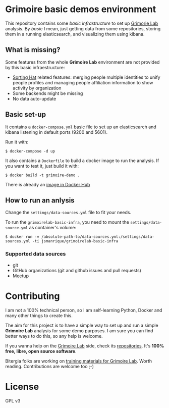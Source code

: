 # Grimoire basic demos environment

This repository contains some *basic infrastructure* to set up [Grimorie Lab](http://grimoirelab.github.io) analysis. By *basic* I mean, just getting data from some repositories, storing them in a running elasticsearch, and visualizing them using kibana.

## What is missing?

Some features from the whole **Grimoire Lab** environment are not provided by this basic infraestructure:
* [Sorting Hat](https://github.com/grimoirelab/sortinghat) related features: merging people multiple identities to unify people profiles and managing people affiliation information to show activity by organization
* Some backends might be missing
* No data auto-update

## Basic set-up

It contains a `docker-compose.yml` basic file to set up an elasticsearch and kibana listening in default ports (9200 and 5601).

Run it with:
```
$ docker-compose -d up
``` 

It also contains a `Dockerfile` to build a docker image to run the analysis. If you want to test it, just build it with:

```
$ docker build -t grimoire-demo .
```

There is already an [image in Docker Hub](https://hub.docker.com/r/jsmanrique/grimoirelab-basic-infra/)


## How to run an anlysis

Change the `settings/data-sources.yml` file to fit your needs.

To run the `grimoirelab-basic-infra`, you need to mount the `settings/data-source.yml` as container's volume:
```
$ docker run -v /absolute-path-to/data-sources.yml:/settings/data-sources.yml -ti jsmanrique/grimoirelab-basic-infra
```

### Supported data sources

* git
* GitHub organizations (git and github issues and pull requests)
* Meetup

# Contributing

I am not a 100% technical person, so I am self-learning Python, Docker and many other things to create this. 

The aim for this project is to have a simple way to set up and run a simple **Grimoire Lab** analysis for some demo purposes. I am sure you can find better ways to do this, so any help is welcome.

If you wanna help on the [Grimoire Lab](http://grimoirelab.github.io) side, check its [repositories](https://github.com/grimoirelab). It's **100% free, libre, open source software**.

Bitergia folks are working on [training materials for Grimoire Lab](https://www.gitbook.com/book/jgbarah/grimoirelab-training/details). Worth reading. Contributions are welcome too ;-)

# License

GPL v3
